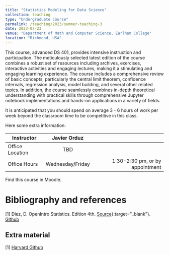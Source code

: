 ```yaml
---
title: "Statistics Modeling for Data Science"
collection: teaching
type: "Undergraduate course"
permalink: /teaching/2023/summer-teaching-3
date: 2023-07-23
venue: "Department of Math and Computer Science, Earlham College"
location: "Richmond, USA"
---
```



This course, advanced DS 401, provides intensive instruction and participation. The meticulously selected latest edition of the course combines a robust set of resources including archives, exercises, interactive activities and engaging lectures, making it a stimulating and engaging learning experience. The course includes a comprehensive review of basic concepts, particularly the central limit theorem, confidence intervals, regression analysis, model building, and several other related topics. In addition, the course seamlessly combines in-depth theoretical understanding with practical skills through comprehensive Jupyter notebook implementations and hands-on applications in a variety of fields.

It is anticipated that you should spend on average 3 - 6 hours of work per week beyond the classroom time to be competitive in this class. 
<!-- [BU website](https://tinyurl.com/yhgalmw6){:target="_blank"},  -->

Here some extra information:

| Instructor   |      Javier Orduz      |   |
|--------------------|:-----------------------:|----------------:|
| Office Location |  TBD |  |
| Office Hours |    Wednesday/Friday   |   1:30-2:30 pm, or by appointment |


Find this course in Moodle.

# Bibliography and references
[1] Diez, D. OpenIntro Statistics. Edition 4th. [Source](https://www.openintro.org/book/os/){:target="_blank"}. [Github](https://github.com/OpenIntroStat/openintro-statistics)

## Extra material
[1] [Harvard Github](https://harvard-iacs.github.io/2019-CS109A/pages/materials.html)
